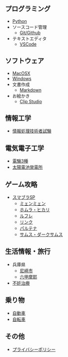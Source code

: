 ## プログラミング

- [Python](./python/index.md)
- ソースコード管理
    - [Git/Github](./git/index.md)
- テキストエディタ
    - [VSCode](./vscode/index.md)

## ソフトウェア

- [MacOSX](./macosx/index.md)
- [Windows](./windows/index.md)
- 文書作成
    - [Markdown](./git/markdown.md)
- お絵かき
    - [Clip Studio](./clipstudio/index.md)

## 情報工学

- [情報処理技術者試験](./it/index.md)

## 電気電子工学

- [電験3種](./electricity/denken/index.md)
- [太陽電池発電所](./electricity/solar/index.md)



## ゲーム攻略

- [スマブラSP](./game/smash-bros/minmin.md)
    - [ミェンミェン](./game/smash-bros/minmin.md)
    - [ホムラ・ヒカリ](./game/smash-bros/homurahikari.md)
    - [ルフレ](./game/smash-bros/reflet.md)
    - [リンク](./game/smash-bros/link.md)
    - [パルテナ](./game/smash-bros/palutena.md)
    - [サムス・ダークサムス](./game/smash-bros/samus.md)

## 生活情報・旅行

- 兵庫県
    - [尼崎市](./life/hyogo-amagasaki.md)
    - [六甲摩耶](./trip/hyogo-rokko-maya.md)
- [不妊治療](./life/infertility_treatment.md)

## 乗り物

- [自動車](./car/index.md)
- [自転車](./bicycle/index.md)

## その他

- [プライバシーポリシー](policy.md)


